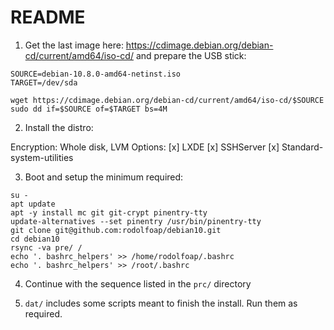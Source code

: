 # README

1. Get the last image here: https://cdimage.debian.org/debian-cd/current/amd64/iso-cd/ and prepare the USB stick:

```
SOURCE=debian-10.8.0-amd64-netinst.iso
TARGET=/dev/sda

wget https://cdimage.debian.org/debian-cd/current/amd64/iso-cd/$SOURCE
sudo dd if=$SOURCE of=$TARGET bs=4M
```

2. Install the distro:

Encryption:	Whole disk, LVM
Options: 	[x] LXDE
		[x] SSHServer
		[x] Standard-system-utilities

3. Boot and setup the minimum required:
```
su -
apt update
apt -y install mc git git-crypt pinentry-tty
update-alternatives --set pinentry /usr/bin/pinentry-tty
git clone git@github.com:rodolfoap/debian10.git
cd debian10
rsync -va pre/ /
echo '. bashrc_helpers' >> /home/rodolfoap/.bashrc
echo '. bashrc_helpers' >> /root/.bashrc
```

4. Continue with the sequence listed in the `prc/` directory

5. `dat/` includes some scripts meant to finish the install. Run them as required.

